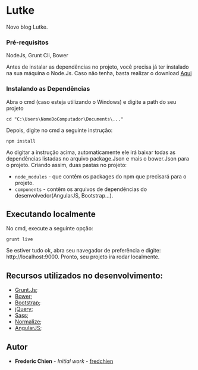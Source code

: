 # Lutke

Novo blog Lutke.

### Pré-requisitos

NodeJs, Grunt Cli, Bower

Antes de instalar as dependências no projeto, você precisa já ter instalado na sua máquina o Node.Js. Caso não tenha, basta realizar o download [Aqui](https://nodejs.org/en/)

### Instalando as Dependências

Abra o cmd (caso esteja utilizando o Windows) e digite a path do seu projeto

```
cd "C:\Users\NomeDoComputador\Documents\..."
```

Depois, digite no cmd a seguinte instrução:

```
npm install
```

Ao digitar a instrução acima, automaticamente ele irá baixar todas as dependências listadas no arquivo package.Json e mais o bower.Json para o projeto. Criando assim, duas pastas no projeto:

- `node_modules` - que contêm os packages do npm que precisará para o projeto.
- `components` - contêm os arquivos de dependências do desenvolvedor(AngularJS, Bootstrap...).

## Executando localmente

No cmd, execute a seguinte opção:

```
grunt live
```

Se estiver tudo ok, abra seu navegador de preferência e digite: http://localhost:9000. Pronto, seu projeto ira rodar localmente.

## Recursos utilizados no desenvolvimento:

- [Grunt.Js](https://gruntjs.com/);
- [Bower](https://bower.io/);
- [Bootstrap](http://getbootstrap.com/);
- [jQuery](https://jquery.com/);
- [Sass](http://sass-lang.com/);
- [Normalize](https://necolas.github.io/normalize.css/);
- [AngularJS](https://angularjs.org/);

## Autor

- **Frederic Chien** - _Initial work_ - [fredchien](https://github.com/fredchien)
